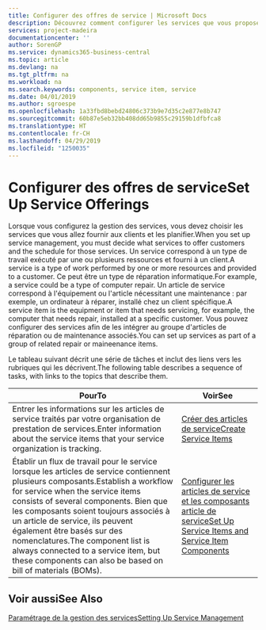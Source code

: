 ```yaml
---
title: Configurer des offres de service | Microsoft Docs
description: Découvrez comment configurer les services que vous proposez à vos clients.
services: project-madeira
documentationcenter: ''
author: SorenGP
ms.service: dynamics365-business-central
ms.topic: article
ms.devlang: na
ms.tgt_pltfrm: na
ms.workload: na
ms.search.keywords: components, service item, service
ms.date: 04/01/2019
ms.author: sgroespe
ms.openlocfilehash: 1a33fbd8bebd24806c373b9e7d35c2e877e8b747
ms.sourcegitcommit: 60b87e5eb32bb408dd65b9855c29159b1dfbfca8
ms.translationtype: HT
ms.contentlocale: fr-CH
ms.lasthandoff: 04/29/2019
ms.locfileid: "1250035"
---
```

# <a name="set-up-service-offerings"></a><span data-ttu-id="74224-103">Configurer des offres de service</span><span class="sxs-lookup"><span data-stu-id="74224-103">Set Up Service Offerings</span></span>
<span data-ttu-id="74224-104">Lorsque vous configurez la gestion des services, vous devez choisir les services que vous allez fournir aux clients et les planifier.</span><span class="sxs-lookup"><span data-stu-id="74224-104">When you set up service management, you must decide what services to offer customers and the schedule for those services.</span></span> <span data-ttu-id="74224-105">Un service correspond à un type de travail exécuté par une ou plusieurs ressources et fourni à un client.</span><span class="sxs-lookup"><span data-stu-id="74224-105">A service is a type of work performed by one or more resources and provided to a customer.</span></span> <span data-ttu-id="74224-106">Ce peut être un type de réparation informatique.</span><span class="sxs-lookup"><span data-stu-id="74224-106">For example, a service could be a type of computer repair.</span></span> <span data-ttu-id="74224-107">Un article de service correspond à l'équipement ou l'article nécessitant une maintenance : par exemple, un ordinateur à réparer, installé chez un client spécifique.</span><span class="sxs-lookup"><span data-stu-id="74224-107">A service item is the equipment or item that needs servicing, for example, the computer that needs repair, installed at a specific customer.</span></span> <span data-ttu-id="74224-108">Vous pouvez configurer des services afin de les intégrer au groupe d'articles de réparation ou de maintenance associés.</span><span class="sxs-lookup"><span data-stu-id="74224-108">You can set up services as part of a group of related repair or maineenance items.</span></span>  
  
<span data-ttu-id="74224-109">Le tableau suivant décrit une série de tâches et inclut des liens vers les rubriques qui les décrivent.</span><span class="sxs-lookup"><span data-stu-id="74224-109">The following table describes a sequence of tasks, with links to the topics that describe them.</span></span>  
  
|<span data-ttu-id="74224-110">**Pour**</span><span class="sxs-lookup"><span data-stu-id="74224-110">**To**</span></span>|<span data-ttu-id="74224-111">**Voir**</span><span class="sxs-lookup"><span data-stu-id="74224-111">**See**</span></span>|  
|------------|-------------|  
|<span data-ttu-id="74224-112">Entrer les informations sur les articles de service traités par votre organisation de prestation de services.</span><span class="sxs-lookup"><span data-stu-id="74224-112">Enter information about the service items that your service organization is tracking.</span></span>|[<span data-ttu-id="74224-113">Créer des articles de service</span><span class="sxs-lookup"><span data-stu-id="74224-113">Create Service Items</span></span>](service-how-to-create-service-items.md)|  
|<span data-ttu-id="74224-114">Établir un flux de travail pour le service lorsque les articles de service contiennent plusieurs composants.</span><span class="sxs-lookup"><span data-stu-id="74224-114">Establish a workflow for service when the service items consists of several components.</span></span> <span data-ttu-id="74224-115">Bien que les composants soient toujours associés à un article de service, ils peuvent également être basés sur des nomenclatures.</span><span class="sxs-lookup"><span data-stu-id="74224-115">The component list is always connected to a service item, but these components can also be based on bill of materials (BOMs).</span></span>|[<span data-ttu-id="74224-116">Configurer les articles de service et les composants article de service</span><span class="sxs-lookup"><span data-stu-id="74224-116">Set Up Service Items and Service Item Components</span></span>](service-how-setup-service-items.md)|  
  
## <a name="see-also"></a><span data-ttu-id="74224-117">Voir aussi</span><span class="sxs-lookup"><span data-stu-id="74224-117">See Also</span></span>  
[<span data-ttu-id="74224-118">Paramétrage de la gestion des services</span><span class="sxs-lookup"><span data-stu-id="74224-118">Setting Up Service Management</span></span>](service-setup-service.md)   